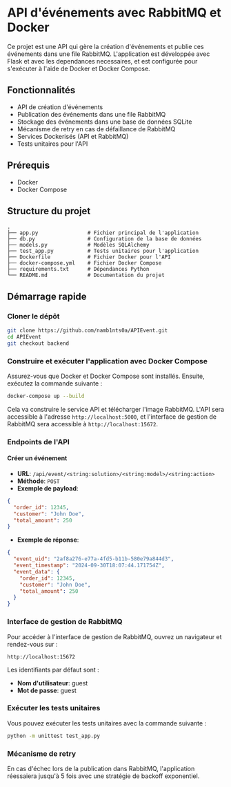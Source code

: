 
# API d'événements avec RabbitMQ et Docker

Ce projet est une API qui gère la création d'événements et publie ces événements dans une file RabbitMQ. L'application est développée avec Flask et avec les dependances necessaires, et est configurée pour s'exécuter à l'aide de Docker et Docker Compose.

## Fonctionnalités

- API de création d'événements
- Publication des événements dans une file RabbitMQ
- Stockage des événements dans une base de données SQLite
- Mécanisme de retry en cas de défaillance de RabbitMQ
- Services Dockerisés (API et RabbitMQ)
- Tests unitaires pour l'API

## Prérequis

- Docker
- Docker Compose

## Structure du projet

```
.
├── app.py                # Fichier principal de l'application
├── db.py                 # Configuration de la base de données
├── models.py             # Modèles SQLAlchemy
├── test_app.py           # Tests unitaires pour l'application
├── Dockerfile            # Fichier Docker pour l'API
├── docker-compose.yml    # Fichier Docker Compose
├── requirements.txt      # Dépendances Python
└── README.md             # Documentation du projet
```

## Démarrage rapide

### Cloner le dépôt

```bash
git clone https://github.com/namb1nts0a/APIEvent.git
cd APIEvent
git checkout backend
```

### Construire et exécuter l'application avec Docker Compose

Assurez-vous que Docker et Docker Compose sont installés. Ensuite, exécutez la commande suivante :

```bash
docker-compose up --build
```

Cela va construire le service API et télécharger l'image RabbitMQ. L'API sera accessible à l'adresse `http://localhost:5000`, et l'interface de gestion de RabbitMQ sera accessible à `http://localhost:15672`.

### Endpoints de l'API

#### Créer un événement

- **URL**: `/api/event/<string:solution>/<string:model>/<string:action>`
- **Méthode**: `POST`
- **Exemple de payload**:

```json
{
  "order_id": 12345,
  "customer": "John Doe",
  "total_amount": 250
}
```

- **Exemple de réponse**:

```json
{
  "event_uid": "2af8a276-e77a-4fd5-b11b-580e79a844d3",
  "event_timestamp": "2024-09-30T18:07:44.171754Z",
  "event_data": {
    "order_id": 12345,
    "customer": "John Doe",
    "total_amount": 250
  }
}
```

### Interface de gestion de RabbitMQ

Pour accéder à l'interface de gestion de RabbitMQ, ouvrez un navigateur et rendez-vous sur :

```
http://localhost:15672
```

Les identifiants par défaut sont :

- **Nom d'utilisateur**: guest
- **Mot de passe**: guest

### Exécuter les tests unitaires

Vous pouvez exécuter les tests unitaires avec la commande suivante :

```bash
python -m unittest test_app.py
```

### Mécanisme de retry

En cas d'échec lors de la publication dans RabbitMQ, l'application réessaiera jusqu'à 5 fois avec une stratégie de backoff exponentiel.

